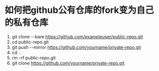 # 如何把github公有仓库的fork变为自己的私有仓库

1. git clone --bare https://github.com/exampleuser/public-repo.git
2. cd public-repo.git
3. git push --mirror https://github.com/yourname/private-repo.git
4. cd ..
5. rm -rf public-repo.git
6. git clone https://github.com/yourname/private-repo.git
